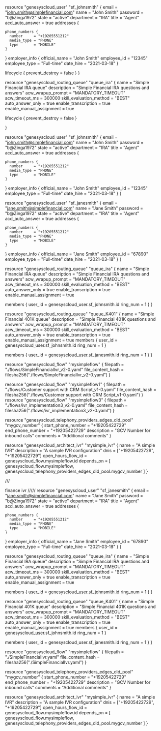 resource "genesyscloud_user" "sf_johnsmith" {
  email           = "john.smith@simplefinancial.com"
  name            = "John Smith"
  password        = "b@Zinga1972"
  state           = "active"
  department      = "IRA"
  title           = "Agent"
  acd_auto_answer = true
  addresses {

    phone_numbers {
      number     = "+19205551212"
      media_type = "PHONE"
      type       = "MOBILE"
    }
  }
  employer_info {
    official_name = "John Smith"
    employee_id   = "12345"
    employee_type = "Full-time"
    date_hire     = "2021-03-18"
  }

  lifecycle {
    prevent_destroy = false
  }
}


resource "genesyscloud_routing_queue" "queue_ira" {
  name                     = "Simple Financial IRA queue"
  description              = "Simple Financial IRA questions and answers"
  acw_wrapup_prompt        = "MANDATORY_TIMEOUT"
  acw_timeout_ms           = 300000
  skill_evaluation_method  = "BEST"
  auto_answer_only         = true
  enable_transcription     = true
  enable_manual_assignment = true

  lifecycle {
    prevent_destroy = false
  }

}



resource "genesyscloud_user" "sf_johnsmith" {
  email           = "john.smith@simplefinancial.com"
  name            = "John Smith"
  password        = "b@Zinga1972"
  state           = "active"
  department      = "IRA"
  title           = "Agent"
  acd_auto_answer = true
  addresses {

    phone_numbers {
      number     = "+19205551212"
      media_type = "PHONE"
      type       = "MOBILE"
    }
  }
  employer_info {
    official_name = "John Smith"
    employee_id   = "12345"
    employee_type = "Full-time"
    date_hire     = "2021-03-18"
  }
}

resource "genesyscloud_user" "sf_janesmith" {
  email           = "jane.smith@simplefinancial.com"
  name            = "Jane Smith"
  password        = "b@Zinga1972"
  state           = "active"
  department      = "IRA"
  title           = "Agent"
  acd_auto_answer = true
  addresses {

    phone_numbers {
      number     = "+19205551212"
      media_type = "PHONE"
      type       = "MOBILE"
    }
  }
  employer_info {
    official_name = "Jane Smith"
    employee_id   = "67890"
    employee_type = "Full-time"
    date_hire     = "2021-03-18"
  }
}

resource "genesyscloud_routing_queue" "queue_ira" {
  name                     = "Simple Financial IRA queue"
  description              = "Simple Financial IRA questions and answers"
  acw_wrapup_prompt        = "MANDATORY_TIMEOUT"
  acw_timeout_ms           = 300000
  skill_evaluation_method  = "BEST"
  auto_answer_only         = true
  enable_transcription     = true
  enable_manual_assignment = true

  members {
    user_id  = genesyscloud_user.sf_johnsmith.id
    ring_num = 1
  }
}

resource "genesyscloud_routing_queue" "queue_K401" {
  name                     = "Simple Financial 401K queue"
  description              = "Simple Financial 401K questions and answers"
  acw_wrapup_prompt        = "MANDATORY_TIMEOUT"
  acw_timeout_ms           = 300000
  skill_evaluation_method  = "BEST"
  auto_answer_only         = true
  enable_transcription     = true
  enable_manual_assignment = true
  members {
    user_id  = genesyscloud_user.sf_johnsmith.id
    ring_num = 1
  }

  members {
    user_id  = genesyscloud_user.sf_janesmith.id
    ring_num = 1
  }
}

resource "genesyscloud_flow" "mysimpleflow" {
  filepath = "./flows/SimpleFinancialIvr_v2-0.yaml"
  file_content_hash = filesha256("./flows/SimpleFinancialIvr_v2-0.yaml") 
}

resource "genesyscloud_flow" "mysimpleflow1" {
  filepath = "./flows/Customer support with CRM Script_v1-0.yaml"
  file_content_hash = filesha256("./flows/Customer support with CRM Script_v1-0.yaml") 
}
resource "genesyscloud_flow" "mysimpleflow3" {
  filepath = "./flows/ivr_implementation3_v2-0.yaml"
  file_content_hash = filesha256("./flows/ivr_implementation3_v2-0.yaml") 
}







resource "genesyscloud_telephony_providers_edges_did_pool" "mygcv_number" {
  start_phone_number = "+19205422729"
  end_phone_number   = "+19205422729"
  description        = "GCV Number for inbound calls"
  comments           = "Additional comments"
}

resource "genesyscloud_architect_ivr" "mysimple_ivr" {
  name               = "A simple IVR"
  description        = "A sample IVR configuration"
  dnis               = ["+19205422729", "+19205422729"]
  open_hours_flow_id = genesyscloud_flow.mysimpleflow.id
  depends_on         = [
    genesyscloud_flow.mysimpleflow,
    genesyscloud_telephony_providers_edges_did_pool.mygcv_number
  ]
}


///




finance ivr 
/////
resource "genesyscloud_user" "sf_janesmith" {
  email           = "jane.smith@simplefinancial.com"
  name            = "Jane Smith"
  password        = "b@Zinga1972"
  state           = "active"
  department      = "IRA"
  title           = "Agent"
  acd_auto_answer = true
  addresses {

    phone_numbers {
      number     = "+19205551212"
      media_type = "PHONE"
      type       = "MOBILE"
    }
  }
  employer_info {
    official_name = "Jane Smith"
    employee_id   = "67890"
    employee_type = "Full-time"
    date_hire     = "2021-03-18"
  }
}

resource "genesyscloud_routing_queue" "queue_ira" {
  name                     = "Simple Financial IRA queue"
  description              = "Simple Financial IRA questions and answers"
  acw_wrapup_prompt        = "MANDATORY_TIMEOUT"
  acw_timeout_ms           = 300000
  skill_evaluation_method  = "BEST"
  auto_answer_only         = true
  enable_transcription     = true
  enable_manual_assignment = true

  members {
    user_id  = genesyscloud_user.sf_johnsmith.id
    ring_num = 1
  }
}

resource "genesyscloud_routing_queue" "queue_K401" {
  name                     = "Simple Financial 401K queue"
  description              = "Simple Financial 401K questions and answers"
  acw_wrapup_prompt        = "MANDATORY_TIMEOUT"
  acw_timeout_ms           = 300000
  skill_evaluation_method  = "BEST"
  auto_answer_only         = true
  enable_transcription     = true
  enable_manual_assignment = true
  members {
    user_id  = genesyscloud_user.sf_johnsmith.id
    ring_num = 1
  }

  members {
    user_id  = genesyscloud_user.sf_janesmith.id
    ring_num = 1
  }
}

resource "genesyscloud_flow" "mysimpleflow" {
  filepath = "./SimpleFinancialIvr.yaml"
  file_content_hash = filesha256("./SimpleFinancialIvr.yaml") 
}


resource "genesyscloud_telephony_providers_edges_did_pool" "mygcv_number" {
  start_phone_number = "+19205422729"
  end_phone_number   = "+19205422729"
  description        = "GCV Number for inbound calls"
  comments           = "Additional comments"
}

resource "genesyscloud_architect_ivr" "mysimple_ivr" {
  name               = "A simple IVR"
  description        = "A sample IVR configuration"
  dnis               = ["+19205422729", "+19205422729"]
  open_hours_flow_id = genesyscloud_flow.mysimpleflow.id
  depends_on         = [
    genesyscloud_flow.mysimpleflow,
    genesyscloud_telephony_providers_edges_did_pool.mygcv_number
  ]
}